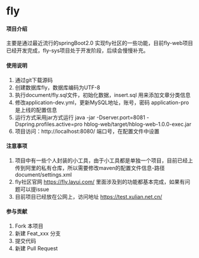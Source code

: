 # fly

#### 项目介绍
主要是通过最近流行的springBoot2.0 实现fly社区的一些功能，目前fly-web项目已经开发完成，fly-sys项目处于开发阶段，后续会慢慢补充。

#### 使用说明

1. 通过git下载源码
2. 创建数据库fly，数据库编码为UTF-8
3. 执行document/fly.sql文件，初始化数据，insert.sql 用来添加文章分类信息
4. 修改application-dev.yml，更新MySQL地址，账号，密码 application-pro 是上线的配置信息
5. 运行方式采用jar方式运行  java -jar -Dserver.port=8081 -Dspring.profiles.active=pro hblog-web/target/hblog-web-1.0.0-exec.jar
6. 项目访问：http://localhost:8080/ 端口号，在配置文件中设置


#### 注意事项

1. 项目中有一些个人封装的小工具，由于小工具都是单独一个项目，目前已经上传到阿里的私有仓库，所以需要修改maven的配置文件信息-路径 document/settings.xml
2. fly社区官网 https://fly.layui.com/ 里面涉及到的功能都基本完成，如果有问题可以提issue
3. 目前项目已经放在公网上，访问地址 https://test.xulian.net.cn/

#### 参与贡献

1. Fork 本项目
2. 新建 Feat_xxx 分支
3. 提交代码
4. 新建 Pull Request